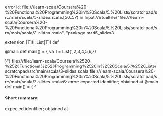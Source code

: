 error id: file://<WORKSPACE>/learn-scala/Coursera%20-%20Functional%20Programming%20in%20Scala/5.%20Lists/scratchpad/src/main/scala/3-slides.scala:[56..57) in Input.VirtualFile("file://<WORKSPACE>/learn-scala/Coursera%20-%20Functional%20Programming%20in%20Scala/5.%20Lists/scratchpad/src/main/scala/3-slides.scala", "package mod5_slides3

extension [T](l: List[T])
  def 

@main def main() = {
  val l = List(1,2,3,4,5,6,7)



}")
file://<WORKSPACE>/file:<WORKSPACE>/learn-scala/Coursera%2520-%2520Functional%2520Programming%2520in%2520Scala/5.%2520Lists/scratchpad/src/main/scala/3-slides.scala
file://<WORKSPACE>/learn-scala/Coursera%20-%20Functional%20Programming%20in%20Scala/5.%20Lists/scratchpad/src/main/scala/3-slides.scala:6: error: expected identifier; obtained at
@main def main() = {
^
#### Short summary: 

expected identifier; obtained at